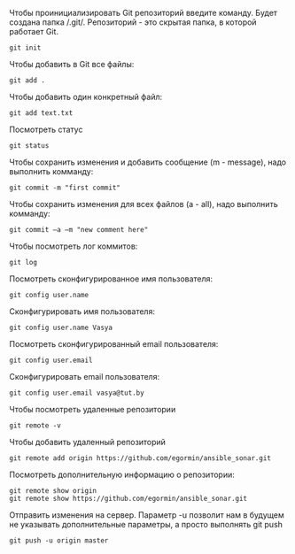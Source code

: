 Чтобы проинициализировать Git репозиторий введите команду. Будет создана папка /.git/. Репозиторий - это скрытая папка, в которой работает Git. 
```
git init
```
Чтобы добавить в Git все файлы:
```
git add .
```
Чтобы добавить один конкретный файл:
```
git add text.txt
```
Посмотреть статус
```
git status
```
Чтобы сохранить изменения и добавить сообщение (m - message), надо выполнить комманду:
```
git commit -m "first commit"
```
Чтобы сохранить изменения для всех файлов (a - all), надо выполнить комманду:
```
git commit –a –m "new comment here"
```
Чтобы посмотреть лог коммитов:
```
git log
```
Посмотреть сконфигурированное имя пользователя:
```
git config user.name
```
Сконфигурировать имя пользователя:
```
git config user.name Vasya
```
Посмотреть сконфигурированный email пользователя:
```
git config user.email
```
Сконфигурировать email пользователя:
```
git config user.email vasya@tut.by
```
Чтобы посмотреть удаленные репозитории
```
git remote -v
```
Чтобы добавить удаленный репозиторий
```
git remote add origin https://github.com/egormin/ansible_sonar.git
```
Посмотреть дополнительную информацию о репозитории:
```
git remote show origin
git remote show https://github.com/egormin/ansible_sonar.git
```
Отправить изменения на сервер. Параметр -u позволит нам в будущем не указывать дополнительные параметры, а просто выполнять git push
```
git push -u origin master
```
